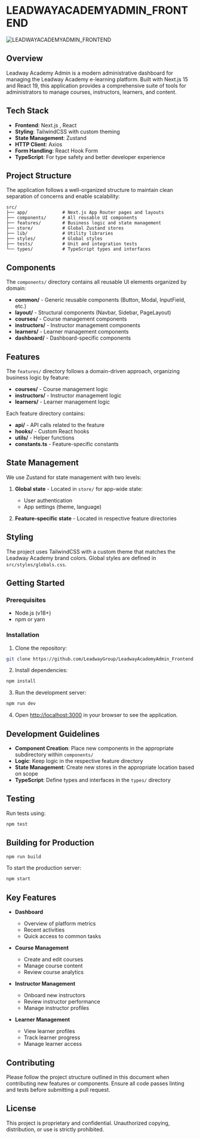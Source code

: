 # LEADWAYACADEMYADMIN_FRONTEND

![LEADWAYACADEMYADMIN_FRONTEND](public/assets/favicon/android-chrome-192x192.png)

## Overview

Leadway Academy Admin is a modern administrative dashboard for managing the Leadway Academy e-learning platform. Built with Next.js 15 and React 19, this application provides a comprehensive suite of tools for administrators to manage courses, instructors, learners, and content.

## Tech Stack

- **Frontend**: Next.js , React 
- **Styling**: TailwindCSS with custom theming
- **State Management**: Zustand
- **HTTP Client**: Axios
- **Form Handling**: React Hook Form
- **TypeScript**: For type safety and better developer experience

## Project Structure

The application follows a well-organized structure to maintain clean separation of concerns and enable scalability:

```
src/
├── app/             # Next.js App Router pages and layouts
├── components/      # All reusable UI components
├── features/        # Business logic and state management
├── store/           # Global Zustand stores
├── lib/             # Utility libraries
├── styles/          # Global styles
├── tests/           # Unit and integration tests
└── types/           # TypeScript types and interfaces
```

## Components

The `components/` directory contains all reusable UI elements organized by domain:

- **common/** - Generic reusable components (Button, Modal, InputField, etc.)
- **layout/** - Structural components (Navbar, Sidebar, PageLayout)
- **courses/** - Course management components
- **instructors/** - Instructor management components
- **learners/** - Learner management components
- **dashboard/** - Dashboard-specific components

## Features

The `features/` directory follows a domain-driven approach, organizing business logic by feature:

- **courses/** - Course management logic
- **instructors/** - Instructor management logic
- **learners/** - Learner management logic

Each feature directory contains:

- **api/** - API calls related to the feature
- **hooks/** - Custom React hooks
- **utils/** - Helper functions
- **constants.ts** - Feature-specific constants

## State Management

We use Zustand for state management with two levels:

1. **Global state** - Located in `store/` for app-wide state:

   - User authentication
   - App settings (theme, language)

2. **Feature-specific state** - Located in respective feature directories

## Styling

The project uses TailwindCSS with a custom theme that matches the Leadway Academy brand colors. Global styles are defined in `src/styles/globals.css`.

## Getting Started

### Prerequisites

- Node.js (v18+)
- npm or yarn

### Installation

1. Clone the repository:

```bash
git clone https://github.com/LeadwayGroup/LeadwayAcademyAdmin_Frontend
```

2. Install dependencies:

```bash
npm install
```

3. Run the development server:

```bash
npm run dev
```

4. Open [http://localhost:3000](http://localhost:3000) in your browser to see the application.

## Development Guidelines

- **Component Creation**: Place new components in the appropriate subdirectory within `components/`
- **Logic**: Keep logic in the respective feature directory
- **State Management**: Create new stores in the appropriate location based on scope
- **TypeScript**: Define types and interfaces in the `types/` directory

## Testing

Run tests using:

```bash
npm test
```

## Building for Production

```bash
npm run build
```

To start the production server:

```bash
npm start
```

## Key Features

- **Dashboard**

  - Overview of platform metrics
  - Recent activities
  - Quick access to common tasks

- **Course Management**

  - Create and edit courses
  - Manage course content
  - Review course analytics

- **Instructor Management**

  - Onboard new instructors
  - Review instructor performance
  - Manage instructor profiles

- **Learner Management**
  - View learner profiles
  - Track learner progress
  - Manage learner access

## Contributing

Please follow the project structure outlined in this document when contributing new features or components. Ensure all code passes linting and tests before submitting a pull request.

## License

This project is proprietary and confidential. Unauthorized copying, distribution, or use is strictly prohibited.

